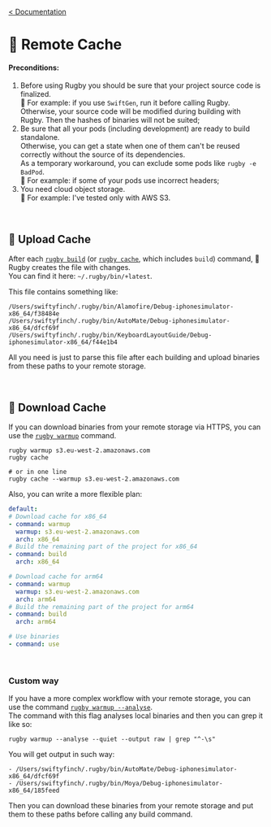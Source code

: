 [< Documentation](README.md)

# 🐳 Remote Cache

#### Preconditions:

1. Before using Rugby you should be sure that your project source code is finalized.\
   🔸 For example: if you use `SwiftGen`, run it before calling Rugby.\
   Otherwise, your source code will be modified during building with Rugby. Then the hashes of binaries will not be suited;
2. Be sure that all your pods (including development) are ready to build standalone.\
   Otherwise, you can get a state when one of them can't be reused correctly without the source of its dependencies.\
   As a temporary workaround, you can exclude some pods like `rugby -e BadPod`.\
   🔸 For example: if some of your pods use incorrect headers;
3. You need cloud object storage.\
   🔸 For example: I've tested only with AWS S3.

<br>

## 🐳 Upload Cache

After each [`rugby build`](commands-help/build.md) (or [`rugby cache`](commands-help/shortcuts/cache.md), which includes `build`) command, 🏈 Rugby creates the file with changes.\
You can find it here: `~/.rugby/bin/+latest`.

This file contains something like:
```
/Users/swiftyfinch/.rugby/bin/Alamofire/Debug-iphonesimulator-x86_64/f38484e
/Users/swiftyfinch/.rugby/bin/AutoMate/Debug-iphonesimulator-x86_64/dfcf69f
/Users/swiftyfinch/.rugby/bin/KeyboardLayoutGuide/Debug-iphonesimulator-x86_64/f44e1b4
```

All you need is just to parse this file after each building and upload binaries from these paths to your remote storage.

<br>

## 🐳 Download Cache

If you can download binaries from your remote storage via HTTPS, you can use the [`rugby warmup`](commands-help/warmup.md) command.

```shell
rugby warmup s3.eu-west-2.amazonaws.com
rugby cache

# or in one line
rugby cache --warmup s3.eu-west-2.amazonaws.com
```

Also, you can write a more flexible plan:

```yml
default:
# Download cache for x86_64
- command: warmup
  warmup: s3.eu-west-2.amazonaws.com
  arch: x86_64
# Build the remaining part of the project for x86_64
- command: build
  arch: x86_64

# Download cache for arm64
- command: warmup
  warmup: s3.eu-west-2.amazonaws.com
  arch: arm64
# Build the remaining part of the project for arm64
- command: build
  arch: arm64

# Use binaries
- command: use
```

<br>

### Custom way

If you have a more complex workflow with your remote storage, you can use the command [`rugby warmup --analyse`](commands-help/warmup.md).\
The command with this flag analyses local binaries and then you can grep it like so:
```shell
rugby warmup --analyse --quiet --output raw | grep "^-\s"
```

You will get output in such way:
```shell
- /Users/swiftyfinch/.rugby/bin/AutoMate/Debug-iphonesimulator-x86_64/dfcf69f
- /Users/swiftyfinch/.rugby/bin/Moya/Debug-iphonesimulator-x86_64/185feed
```

Then you can download these binaries from your remote storage and put them to these paths before calling any build command.
